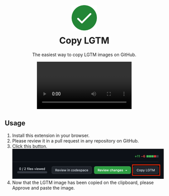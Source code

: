 <div align="center">
  <img src="./assets/icon.png" alt="Copy LGTM extension's icon" width="80px" />
  <h1 style="margin-top:12px;">Copy LGTM</h1>
  <p>The easiest way to copy LGTM images on GitHub.</p>
  <video src="https://github.com/hayato-osh/copy-lgtm/assets/74091672/82019b2d-8c3b-4f4e-a49d-4937a530dc81
">
    Demo
  </video>
</div>

<h2>Usage</h2>
<ol>
  <li>Install this extension in your browser.</li>
  <li>Please review it in a pull request in any repository on GitHub.</li>
  <li>
    <p style="margin:0;">Click this button.</p>
    <img src="./assets/github-lgtm.png" alt="GitHub Pull Request screen. The Copy LGTM button is located to the right of the Review Changes button and is highlighted with a red border." />
  </li>
  <li>Now that the LGTM image has been copied on the clipboard, please Approve and paste the image.</li>
</ol>
